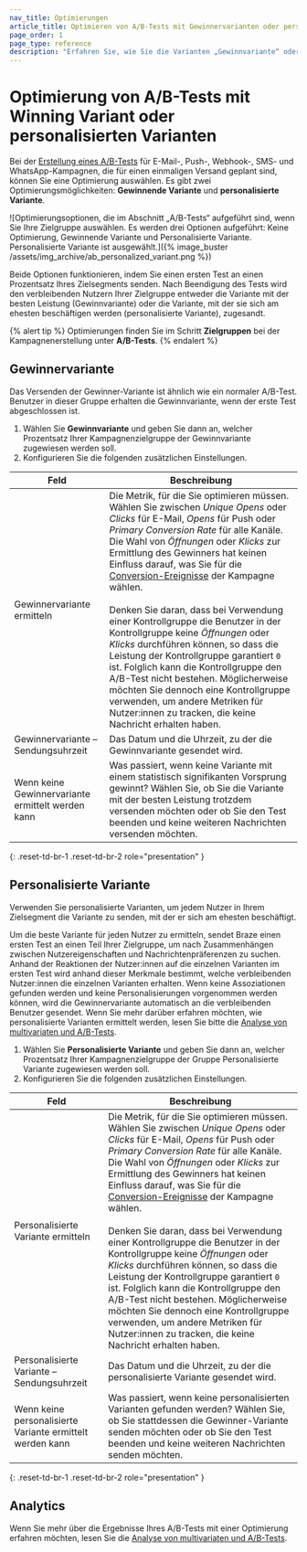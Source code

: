 ```yaml
---
nav_title: Optimierungen
article_title: Optimieren von A/B-Tests mit Gewinnervarianten oder personalisierten Varianten
page_order: 1
page_type: reference
description: "Erfahren Sie, wie Sie die Varianten „Gewinnvariante“ oder „Personalisierte Variante“ bei der Erstellung von multivariaten und A/B-Tests verwenden können."
---
```


# Optimierung von A/B-Tests mit Winning Variant oder personalisierten Varianten

Bei der [Erstellung eines A/B-Tests][1] für E-Mail-, Push-, Webhook-, SMS- und WhatsApp-Kampagnen, die für einen einmaligen Versand geplant sind, können Sie eine Optimierung auswählen. Es gibt zwei Optimierungsmöglichkeiten: **Gewinnende Variante** und **personalisierte Variante**.

![Optimierungsoptionen, die im Abschnitt „A/B-Tests“ aufgeführt sind, wenn Sie Ihre Zielgruppe auswählen. Es werden drei Optionen aufgeführt: Keine Optimierung, Gewinnende Variante und Personalisierte Variante. Personalisierte Variante ist ausgewählt.]({% image_buster /assets/img_archive/ab_personalized_variant.png %})

Beide Optionen funktionieren, indem Sie einen ersten Test an einen Prozentsatz Ihres Zielsegments senden. Nach Beendigung des Tests wird den verbleibenden Nutzern Ihrer Zielgruppe entweder die Variante mit der besten Leistung (Gewinnvariante) oder die Variante, mit der sie sich am ehesten beschäftigen werden (personalisierte Variante), zugesandt.

{% alert tip %}
Optimierungen finden Sie im Schritt **Zielgruppen** bei der Kampagnenerstellung unter **A/B-Tests**.
{% endalert %}

## Gewinnervariante

Das Versenden der Gewinner-Variante ist ähnlich wie ein normaler A/B-Test. Benutzer in dieser Gruppe erhalten die Gewinnvariante, wenn der erste Test abgeschlossen ist.

1. Wählen Sie **Gewinnvariante** und geben Sie dann an, welcher Prozentsatz Ihrer Kampagnenzielgruppe der Gewinnvariante zugewiesen werden soll.
2. Konfigurieren Sie die folgenden zusätzlichen Einstellungen.

| Feld | Beschreibung |
| --- | --- | 
| Gewinnervariante ermitteln | Die Metrik, für die Sie optimieren müssen. Wählen Sie zwischen *Unique Opens* oder *Clicks* für E-Mail, *Opens* für Push oder *Primary Conversion Rate* für alle Kanäle. Die Wahl von *Öffnungen* oder *Klicks* zur Ermittlung des Gewinners hat keinen Einfluss darauf, was Sie für die [Conversion-Ereignisse]({{site.baseurl}}/user_guide/engagement_tools/messaging_fundamentals/conversion_events/) der Kampagne wählen. <br><br>Denken Sie daran, dass bei Verwendung einer Kontrollgruppe die Benutzer in der Kontrollgruppe keine *Öffnungen* oder *Klicks* durchführen können, so dass die Leistung der Kontrollgruppe garantiert `0` ist. Folglich kann die Kontrollgruppe den A/B-Test nicht bestehen. Möglicherweise möchten Sie dennoch eine Kontrollgruppe verwenden, um andere Metriken für Nutzer:innen zu tracken, die keine Nachricht erhalten haben. |
| Gewinnervariante – Sendungsuhrzeit | Das Datum und die Uhrzeit, zu der die Gewinnvariante gesendet wird. |
| Wenn keine Gewinnervariante ermittelt werden kann | Was passiert, wenn keine Variante mit einem statistisch signifikanten Vorsprung gewinnt? Wählen Sie, ob Sie die Variante mit der besten Leistung trotzdem versenden möchten oder ob Sie den Test beenden und keine weiteren Nachrichten versenden möchten. |
{: .reset-td-br-1 .reset-td-br-2 role="presentation" }

## Personalisierte Variante

Verwenden Sie personalisierte Varianten, um jedem Nutzer in Ihrem Zielsegment die Variante zu senden, mit der er sich am ehesten beschäftigt.

Um die beste Variante für jeden Nutzer zu ermitteln, sendet Braze einen ersten Test an einen Teil Ihrer Zielgruppe, um nach Zusammenhängen zwischen Nutzereigenschaften und Nachrichtenpräferenzen zu suchen. Anhand der Reaktionen der Nutzer:innen auf die einzelnen Varianten im ersten Test wird anhand dieser Merkmale bestimmt, welche verbleibenden Nutzer:innen die einzelnen Varianten erhalten. Wenn keine Assoziationen gefunden werden und keine Personalisierungen vorgenommen werden können, wird die Gewinnervariante automatisch an die verbleibenden Benutzer gesendet. Wenn Sie mehr darüber erfahren möchten, wie personalisierte Varianten ermittelt werden, lesen Sie bitte die [Analyse von multivariaten und A/B-Tests]({{site.baseurl}}/user_guide/engagement_tools/testing/multivariant_testing/multivariate_analytics/#personalized-variant).

1. Wählen Sie **Personalisierte Variante** und geben Sie dann an, welcher Prozentsatz Ihrer Kampagnenzielgruppe der Gruppe Personalisierte Variante zugewiesen werden soll.
2. Konfigurieren Sie die folgenden zusätzlichen Einstellungen.

| Feld | Beschreibung |
| --- | --- | 
| Personalisierte Variante ermitteln | Die Metrik, für die Sie optimieren müssen. Wählen Sie zwischen *Unique Opens* oder *Clicks* für E-Mail, *Opens* für Push oder *Primary Conversion Rate* für alle Kanäle. Die Wahl von *Öffnungen* oder *Klicks* zur Ermittlung des Gewinners hat keinen Einfluss darauf, was Sie für die [Conversion-Ereignisse]({{site.baseurl}}/user_guide/engagement_tools/campaigns/testing_and_more/conversion_events/#conversion-events) der Kampagne wählen. <br><br>Denken Sie daran, dass bei Verwendung einer Kontrollgruppe die Benutzer in der Kontrollgruppe keine *Öffnungen* oder *Klicks* durchführen können, so dass die Leistung der Kontrollgruppe garantiert `0` ist. Folglich kann die Kontrollgruppe den A/B-Test nicht bestehen. Möglicherweise möchten Sie dennoch eine Kontrollgruppe verwenden, um andere Metriken für Nutzer:innen zu tracken, die keine Nachricht erhalten haben. |
| Personalisierte Variante – Sendungsuhrzeit | Das Datum und die Uhrzeit, zu der die personalisierte Variante gesendet wird. |
| Wenn keine personalisierte Variante ermittelt werden kann | Was passiert, wenn keine personalisierten Varianten gefunden werden? Wählen Sie, ob Sie stattdessen die Gewinner-Variante senden möchten oder ob Sie den Test beenden und keine weiteren Nachrichten senden möchten. |
{: .reset-td-br-1 .reset-td-br-2 role="presentation" }

## Analytics

Wenn Sie mehr über die Ergebnisse Ihres A/B-Tests mit einer Optimierung erfahren möchten, lesen Sie die [Analyse von multivariaten und A/B-Tests][2].

[1]: {{site.baseurl}}/user_guide/engagement_tools/testing/multivariant_testing/create_multivariate_campaign/
[2]: {{site.baseurl}}/user_guide/engagement_tools/testing/multivariant_testing/multivariate_analytics/